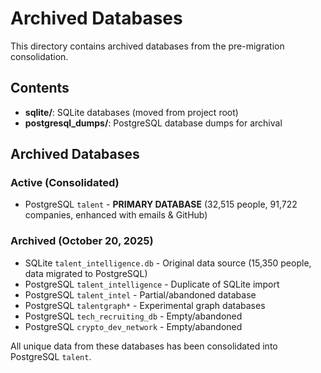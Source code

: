 # Archived Databases

This directory contains archived databases from the pre-migration consolidation.

## Contents

- **sqlite/**: SQLite databases (moved from project root)
- **postgresql_dumps/**: PostgreSQL database dumps for archival

## Archived Databases

### Active (Consolidated)
- PostgreSQL `talent` - **PRIMARY DATABASE** (32,515 people, 91,722 companies, enhanced with emails & GitHub)

### Archived (October 20, 2025)
- SQLite `talent_intelligence.db` - Original data source (15,350 people, data migrated to PostgreSQL)
- PostgreSQL `talent_intelligence` - Duplicate of SQLite import
- PostgreSQL `talent_intel` - Partial/abandoned database
- PostgreSQL `talentgraph*` - Experimental graph databases
- PostgreSQL `tech_recruiting_db` - Empty/abandoned
- PostgreSQL `crypto_dev_network` - Empty/abandoned

All unique data from these databases has been consolidated into PostgreSQL `talent`.

